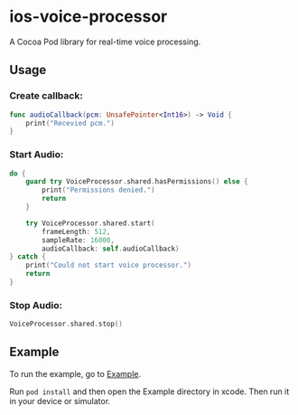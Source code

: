 # ios-voice-processor

A Cocoa Pod library for real-time voice processing.

## Usage

### Create callback:

```swift
func audioCallback(pcm: UnsafePointer<Int16>) -> Void {
    print("Recevied pcm.")
}
```

### Start Audio:

```swift
do {
    guard try VoiceProcessor.shared.hasPermissions() else {
        print("Permissions denied.")
        return
    }

    try VoiceProcessor.shared.start(
        frameLength: 512, 
        sampleRate: 16000, 
        audioCallback: self.audioCallback)
} catch {
    print("Could not start voice processor.")
    return
}
```

### Stop Audio:

```swift
VoiceProcessor.shared.stop()
```

## Example

To run the example, go to [Example](/Example).

Run `pod install` and then open the Example directory in xcode. Then run it in your device or simulator.
